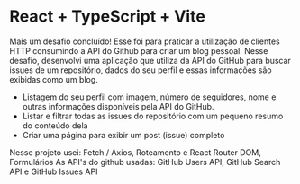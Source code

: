 # React + TypeScript + Vite

Mais um desafio concluído! Esse foi para praticar a utilização de clientes HTTP consumindo a API do Github para criar um blog pessoal.
Nesse desafio, desenvolvi uma aplicação que utiliza da API do GitHub para buscar issues de um repositório, dados do seu perfil e essas informações são exibidas como um blog.
- Listagem do seu perfil com imagem, número de seguidores, nome e outras informações disponíveis pela API do GitHub.
- Listar e filtrar todas as issues do repositório com um pequeno resumo do conteúdo dela
- Criar uma página para exibir um post (issue) completo

Nesse projeto usei:  Fetch / Axios, Roteamento e React Router DOM, Formulários
As API's do github usadas: GitHub Users API, GitHub Search API e GitHub Issues API
